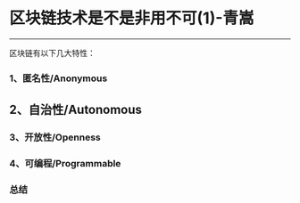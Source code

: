 # 区块链技术是不是非用不可(1)-青嵩

------

区块链有以下几大特性：

### 1、匿名性/Anonymous
## 2、自治性/Autonomous
### 3、开放性/Openness
### 4、可编程/Programmable
### 总结
